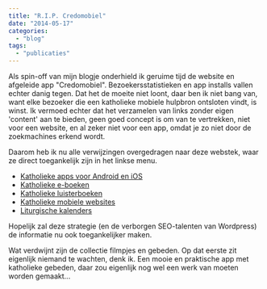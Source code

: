 ```yaml
---
title: "R.I.P. Credomobiel"
date: "2014-05-17"
categories: 
  - "blog"
tags: 
  - "publicaties"
---
```


Als spin-off van mijn blogje onderhield ik geruime tijd de website en afgeleide app "Credomobiel". Bezoekersstatistieken en app installs vallen echter danig tegen. Dat het de moeite niet loont, daar ben ik niet bang van, want elke bezoeker die een katholieke mobiele hulpbron ontsloten vindt, is winst. Ik vermoed echter dat het verzamelen van links zonder eigen 'content' aan te bieden, geen goed concept is om van te vertrekken, niet voor een website, en al zeker niet voor een app, omdat je zo niet door de zoekmachines erkend wordt.

Daarom heb ik nu alle verwijzingen overgedragen naar deze webstek, waar ze direct toegankelijk zijn in het linkse menu.

- [Katholieke apps voor Android en iOS](/apps-voor-android-en-ios/)
- [Katholieke e-boeken](/e-boeken/)
- [Katholieke luisterboeken](/luisterboeken/)
- [Katholieke mobiele websites](/mobiele-websites/)
- [Liturgische kalenders](/liturgische-kalenders/)

Hopelijk zal deze strategie (en de verborgen SEO-talenten van Wordpress) de informatie nu ook toegankelijker maken.

Wat verdwijnt zijn de collectie filmpjes en gebeden. Op dat eerste zit eigenlijk niemand te wachten, denk ik. Een mooie en praktische app met katholieke gebeden, daar zou eigenlijk nog wel een werk van moeten worden gemaakt...
